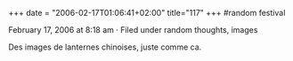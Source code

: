 +++
date = "2006-02-17T01:06:41+02:00"
title="117"
+++
#random festival

February 17, 2006 at 8:18 am · Filed under random thoughts, images

Des images de lanternes chinoises, juste comme ca.

